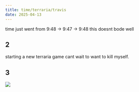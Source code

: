 ```yaml
---
title: time/terraria/travis
date: 2025-04-13
---
```


time just went from 9:48 -> 9:47 -> 9:48 this doesnt bode well

## 2

starting a new terraria game cant wait to want to kill myself.

## 3

![](https://i.imgur.com/doulG5j.png)
